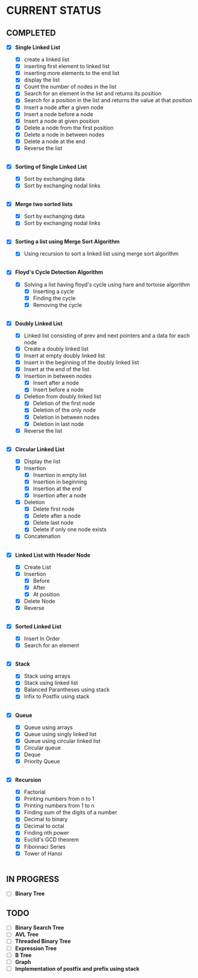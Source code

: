 # **CURRENT STATUS**

## **COMPLETED**

- [x] **Single Linked List**

  - [x] create a linked list
  - [x] inserting first element to linked list
  - [x] inserting more elements to the end list
  - [x] display the list
  - [x] Count the number of nodes in the list
  - [x] Search for an element in the list and returns its position
  - [x] Search for a position in the list and returns the value at that position
  - [x] Insert a node after a given node
  - [x] Insert a node before a node
  - [x] Insert a node at given position
  - [x] Delete a node from the first position
  - [x] Delete a node in between nodes
  - [x] Delete a node at the end
  - [x] Reverse the list

  <br>

- [x] **Sorting of Single Linked List**

  - [x] Sort by exchanging data
  - [x] Sort by exchanging nodal links

  <br>

- [x] **Merge two sorted lists**

  - [x] Sort by exchanging data
  - [x] Sort by exchanging nodal links

  <br>

- [x] **Sorting a list using Merge Sort Algorithm**

  - [x] Using recursion to sort a linked list using merge sort algorithm

  <br>

- [x] **Floyd's Cycle Detection Algorithm**

  - [x] Solving a list having floyd's cycle using hare and tortoise algorithm
    - [x] Inserting a cycle
    - [x] Finding the cycle
    - [x] Removing the cycle

  <br>

- [x] **Doubly Linked List**

  - [x] Linked list consisting of prev and next pointers and a data for each node
  - [x] Create a doubly linked list
  - [x] Insert at empty doubly linked list
  - [x] Insert in the beginning of the doubly linked list
  - [x] Insert at the end of the list
  - [x] Insertion in between nodes
    - [x] Insert after a node
    - [x] Insert before a node
  - [x] Deletion from doubly linked list
    - [x] Deletion of the first node
    - [x] Deletion of the only node
    - [x] Deletion in between nodes
    - [x] Deletion in last node
  - [x] Reverse the list

  <br>

- [x] **Circular Linked List**

  - [x] Display the list
  - [x] Insertion
    - [x] Insertion in empty list
    - [x] Insertion in beginning
    - [x] Insertion at the end
    - [x] Insertion after a node
  - [x] Deletion
    - [x] Delete first node
    - [x] Delete after a node
    - [x] Delete last node
    - [x] Delete if only one node exists
  - [x] Concatenation

  <br>

- [x] **Linked List with Header Node**

  - [x] Create List
  - [x] Insertion
    - [x] Before
    - [x] After
    - [x] At position
  - [x] Delete Node
  - [x] Reverse

  <br>

- [x] **Sorted Linked List**

  - [x] Insert In Order
  - [x] Search for an element

  <br>

- [x] **Stack**

  - [x] Stack using arrays
  - [x] Stack using linked list
  - [x] Balanced Parantheses using stack
  - [x] Infix to Postfix using stack

  <br>

- [x] **Queue**

  - [x] Queue using arrays
  - [x] Queue using singly linked list
  - [x] Queue using circular linked list
  - [x] Circular queue
  - [x] Deque
  - [x] Priority Queue

  <br>

- [x] **Recursion**

  - [x] Factorial
  - [x] Printing numbers from n to 1
  - [x] Printing numbers from 1 to n
  - [x] Finding sum of the digits of a number
  - [x] Decimal to binary
  - [x] Decimal to octal
  - [x] Finding nth power
  - [x] Euclid's GCD theorem
  - [x] Fibonnaci Series
  - [x] Tower of Hanoi

  <br>

## **IN PROGRESS**

- [ ] **Binary Tree**

## **TODO**

- [ ] **Binary Search Tree**
- [ ] **AVL Tree**
- [ ] **Threaded Binary Tree**
- [ ] **Expression Tree**
- [ ] **B Tree**
- [ ] **Graph**
- [ ] **Implementation of postfix and prefix using stack**
